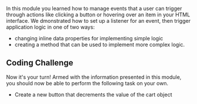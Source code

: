 In this module you learned how to manage events that a user can trigger through actions like clicking a button or hovering over an item in your HTML interface. We dmonstrated how to set up a listener for an event, then trigger application logic in one of two ways:
  - changing inline data properties for implementing simple logic
  - creating a method that can be used to implement more complex logic.

## Coding Challenge

Now it's your turn! Armed with the information presented in this module, you should now be able to perform the following task on your own.

- Create a new button that decrements the value of the cart object 